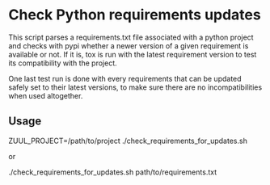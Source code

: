 Check Python requirements updates
=================================

This script parses a requirements.txt file associated with a python project and
checks with pypi whether a newer version of a given requirement is available or
not. If it is, tox is run with the latest requirement version to test its
compatibility with the project.

One last test run is done with every requirements that can be updated safely set
to their latest versions, to make sure there are no incompatibilities when
used altogether.

Usage
-----

ZUUL_PROJECT=/path/to/project ./check_requirements_for_updates.sh

or

./check_requirements_for_updates.sh path/to/requirements.txt 
